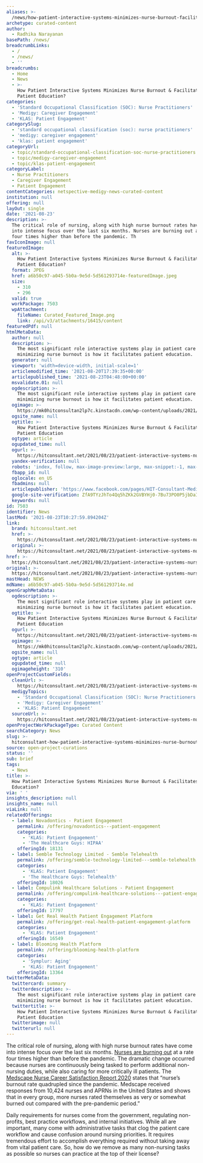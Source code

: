 ```yaml
---
aliases: >-
  /news/how-patient-interactive-systems-minimizes-nurse-burnout-facilitates-patient-education
archetype: curated-content
author:
  - Radhika Narayanan
basePath: /news/
breadcrumbLinks:
  - /
  - /news/
  - ''
breadcrumbs:
  - Home
  - News
  - >-
    How Patient Interactive Systems Minimizes Nurse Burnout & Facilitates
    Patient Education?
categories:
  - 'Standard Occupational Classification (SOC): Nurse Practitioners'
  - 'Medigy: Caregiver Engagement'
  - 'KLAS: Patient Engagement'
categorySlug:
  - 'standard occupational classification (soc): nurse practitioners'
  - 'medigy: caregiver engagement'
  - 'klas: patient engagement'
categoryUrl:
  - topic/standard-occupational-classification-soc-nurse-practitioners
  - topic/medigy-caregiver-engagement
  - topic/klas-patient-engagement
categoryLabel:
  - Nurse Practitioners
  - Caregiver Engagement
  - Patient Engagement
contentCategories: netspective-medigy-news-curated-content
institution: null
offering: null
layOut: single
date: '2021-08-23'
description: >-
  The critical role of nursing, along with high nurse burnout rates have come
  into intense focus over the last six months. Nurses are burning out at a rate
  four times higher than before the pandemic. Th
favIconImage: null
featuredImage:
  alt: >-
    How Patient Interactive Systems Minimizes Nurse Burnout & Facilitates
    Patient Education?
  format: JPEG
  href: a6b50c97-a045-5b0a-9e5d-5d561293714e-featuredImage.jpeg
  size:
    - 310
    - 296
  valid: true
  workPackage: 7503
  wpAttachment:
    fileName: Curated_Featured_Image.png
    link: /api/v3/attachments/16415/content
featuredPdf: null
htmlMetaData:
  author: null
  description: >-
    The most significant role interactive systems play in patient care and
    minimizing nurse burnout is how it facilitates patient education.
  generator: null
  viewport: 'width=device-width, initial-scale=1'
  articlemodified_time: '2021-08-20T17:39:35+00:00'
  articlepublished_time: '2021-08-23T04:48:00+00:00'
  msvalidate.01: null
  ogdescription: >-
    The most significant role interactive systems play in patient care and
    minimizing nurse burnout is how it facilitates patient education.
  ogimage: >-
    https://mk0hitconsultan2lp7c.kinstacdn.com/wp-content/uploads/2021/08/Heather-Wood-VP-of-Clinical-Innovation.png
  ogsite_name: null
  ogtitle: >-
    How Patient Interactive Systems Minimizes Nurse Burnout & Facilitates
    Patient Education
  ogtype: article
  ogupdated_time: null
  ogurl: >-
    https://hitconsultant.net/2021/08/23/patient-interactive-systems-nurse-burnout/
  yandex-verification: null
  robots: 'index, follow, max-image-preview:large, max-snippet:-1, max-video-preview:-1'
  fbapp_id: null
  oglocale: en_US
  fbadmins: null
  articlepublisher: 'https://www.facebook.com/pages/HIT-Consultant-Media/302199219847409'
  google-site-verification: ZfA9TYzJhTo4Qq5hZKk2GVBYHj0-7Bu73PO0P5jbDaI
  keywords: null
id: 7503
identifier: News
lastMod: '2021-08-23T10:27:59.894204Z'
link:
  brand: hitconsultant.net
  href: >-
    https://hitconsultant.net/2021/08/23/patient-interactive-systems-nurse-burnout/#.YSN3445KhPY
  original: >-
    https://hitconsultant.net/2021/08/23/patient-interactive-systems-nurse-burnout/#.YSN3445KhPY
href: >-
  https://hitconsultant.net/2021/08/23/patient-interactive-systems-nurse-burnout/#.YSN3445KhPY
original: >-
  https://hitconsultant.net/2021/08/23/patient-interactive-systems-nurse-burnout/#.YSN3445KhPY
mastHead: NEWS
mdName: a6b50c97-a045-5b0a-9e5d-5d561293714e.md
openGraphMetaData:
  ogdescription: >-
    The most significant role interactive systems play in patient care and
    minimizing nurse burnout is how it facilitates patient education.
  ogtitle: >-
    How Patient Interactive Systems Minimizes Nurse Burnout & Facilitates
    Patient Education
  ogurl: >-
    https://hitconsultant.net/2021/08/23/patient-interactive-systems-nurse-burnout/
  ogimage: >-
    https://mk0hitconsultan2lp7c.kinstacdn.com/wp-content/uploads/2021/08/Heather-Wood-VP-of-Clinical-Innovation.png
  ogsite_name: null
  ogtype: article
  ogupdated_time: null
  ogimageheight: '310'
openProjectCustomFields:
  cleanUrl: >-
    https://hitconsultant.net/2021/08/23/patient-interactive-systems-nurse-burnout/#.YSN3445KhPY
  medigyTopics:
    - 'Standard Occupational Classification (SOC): Nurse Practitioners'
    - 'Medigy: Caregiver Engagement'
    - 'KLAS: Patient Engagement'
  sourceUrl: >-
    https://hitconsultant.net/2021/08/23/patient-interactive-systems-nurse-burnout/#.YSN3445KhPY
openProjectWorkPackageType: Curated Content
searchCategory: News
slug: >-
  hitconsultant-how-patient-interactive-systems-minimizes-nurse-burnout-facilitates-patient-education
source: open-project-curations
status: ''
sub: brief
tags:
  - News
title: >-
  How Patient Interactive Systems Minimizes Nurse Burnout & Facilitates Patient
  Education?
via: ' '
insights_description: null
insights_name: null
viaLink: null
relatedOfferings:
  - label: Novadontics - Patient Engagement
    permalink: /offering/novadontics---patient-engagement
    categories:
      - 'KLAS: Patient Engagement'
      - 'The Healthcare Guys: HIPAA'
    offeringId: 18131
  - label: Semble Technology Limited - Semble Telehealth
    permalink: /offering/semble-technology-limited---semble-telehealth
    categories:
      - 'KLAS: Patient Engagement'
      - 'The Healthcare Guys: Telehealth'
    offeringId: 18026
  - label: Compulink Healthcare Solutions - Patient Engagement
    permalink: /offering/compulink-healthcare-solutions---patient-engagement
    categories:
      - 'KLAS: Patient Engagement'
    offeringId: 17797
  - label: Get Real Health Patient Engagement Platform
    permalink: /offering/get-real-health-patient-engagement-platform
    categories:
      - 'KLAS: Patient Engagement'
    offeringId: 16549
  - label: Blooming Health Platform
    permalink: /offering/blooming-health-platform
    categories:
      - 'Symplur: Aging'
      - 'KLAS: Patient Engagement'
    offeringId: 13364
twitterMetaData:
  twittercard: summary
  twitterdescription: >-
    The most significant role interactive systems play in patient care and
    minimizing nurse burnout is how it facilitates patient education.
  twittertitle: >-
    How Patient Interactive Systems Minimizes Nurse Burnout & Facilitates
    Patient Education
  twitterimage: null
  twitterurl: null
---
```

<p>The critical role of nursing, along with high nurse burnout rates have come into intense focus over the last six months. <a href="https://www.medscape.com/viewarticle/943091">Nurses are burning out</a> at a rate four times higher than before the pandemic. The dramatic change occurred because nurses are continuously being tasked to perform additional non-nursing duties, while also caring for more critically ill patients. The <a href="https://www.medscape.com/viewarticle/943091">Medscape Nurse Career Satisfaction Report 2020</a> states that “nurse’s burnout rate quadrupled since the pandemic. Medscape received responses from 10,424 nurses and APRNs in the United States and shows that in every group, more nurses rated themselves as very or somewhat burned out compared with the pre-pandemic period.”&nbsp;&nbsp;</p><p>Daily requirements for nurses come from the government, regulating non-profits, best practice workflows, and internal initiatives. While all are important, many come with administrative tasks that clog the patient care workflow and cause confusion around nursing priorities. It requires tremendous effort to accomplish everything required without taking away from vital patient care. So, how do we remove as many non-nursing tasks as possible so nurses can practice at the top of their license?<br>&nbsp;</p>
